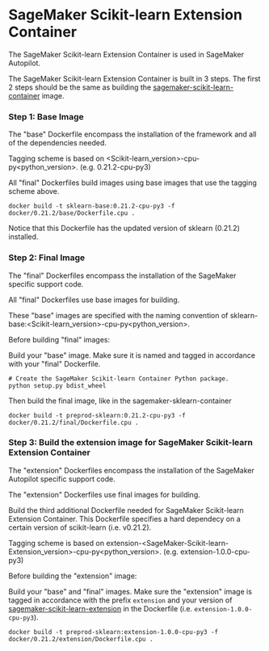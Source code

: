 # SageMaker Scikit-learn Extension Container

The SageMaker Scikit-learn Extension Container is used in SageMaker Autopilot.

The SageMaker Scikit-learn Extension Container is built in 3 steps. The first 2 steps should be the same as building the [sagemaker-scikit-learn-container](https://github.com/aws/sagemaker-scikit-learn-container) image.

### Step 1: Base Image

The "base" Dockerfile encompass the installation of the framework and all of the dependencies needed.

Tagging scheme is based on <Scikit-learn_version>-cpu-py<python_version>. (e.g. 0.21.2-cpu-py3)

All "final" Dockerfiles build images using base images that use the tagging scheme above.

```
docker build -t sklearn-base:0.21.2-cpu-py3 -f docker/0.21.2/base/Dockerfile.cpu .
```

Notice that this Dockerfile has the updated version of sklearn (0.21.2) installed.

### Step 2: Final Image

The "final" Dockerfiles encompass the installation of the SageMaker specific support code.

All "final" Dockerfiles use base images for building.

These "base" images are specified with the naming convention of sklearn-base:<Scikit-learn_version>-cpu-py<python_version>.

Before building "final" images:

Build your "base" image. Make sure it is named and tagged in accordance with your "final" Dockerfile.

```
# Create the SageMaker Scikit-learn Container Python package.
python setup.py bdist_wheel
```

Then build the final image, like in the sagemaker-sklearn-container

```
docker build -t preprod-sklearn:0.21.2-cpu-py3 -f docker/0.21.2/final/Dockerfile.cpu .
```

### Step 3: Build the extension image for SageMaker Scikit-learn Extension Container

The "extension" Dockerfiles encompass the installation of the SageMaker Autopilot specific support code.

The "extension" Dockerfiles use final images for building.

Build the third additional Dockerfile needed for SageMaker Scikit-learn Extension Container. This Dockerfile specifies a hard dependecy on a certain version of scikit-learn (i.e. v0.21.2).

Tagging scheme is based on extension-<SageMaker-Scikit-learn-Extension_version>-cpu-py<python_version>. (e.g. extension-1.0.0-cpu-py3)

Before building the "extension" image:

Build your "base" and "final" images. Make sure the "extension" image is tagged in accordance with the prefix `extension` and your version of [sagemaker-scikit-learn-extension](https://github.com/aws/sagemaker-scikit-learn-extension) in the Dockerfile (i.e. `extension-1.0.0-cpu-py3`).

```
docker build -t preprod-sklearn:extension-1.0.0-cpu-py3 -f  docker/0.21.2/extension/Dockerfile.cpu .
```
